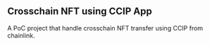 ## Crosschain NFT using CCIP App

A PoC project that handle crosschain NFT transfer using CCIP from chainlink.
